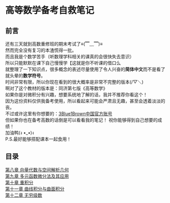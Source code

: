 # 高等数学备考自救笔记

## 前言

还有三天就到高数重修班的期末考试了≡(▔﹏▔)≡  
然而完全没有复习的本渣慌得一批。  
而且我是个数学苦手（听数理学科相关的课真的会很快失去意识）  
所以只能默默在课下自己慢慢学【这就是你不听课的借口么  
就整理了一下知识点，很多概念的表述尽量使用了令人兴奋的**简体中文**而不是看了就头晕的**数学符号**。  
时间非常有限，所以你现在看到的很大概率是非常不完整的版本(/▽＼)  
啊对了这个教材的版本是：同济第七版《高等数学》  
如果你是对微积分有兴趣，想要系统地了解的话，我并不推荐你看这个！  
因为这份资料仅供我备考使用，所以看起来可能会严肃且无趣，甚至会透着淡淡的丧。  
不过或许这里有你想要的：[3Blue1Brown中国官方账号](https://space.bilibili.com/88461692/video)  
但如果你也在备考高数的话倒是可以看看我的笔记！
祝你能够得到自己想要的成绩！  
加油鸭(ง •_•)ง  
P.S.最好能够搭配课本一起食用！

## 目录

[第八章 向量代数与空间解析几何](https://github.com/ValdisE/calculus-for-exam/blob/master/notes/08.%E5%90%91%E9%87%8F%E4%BB%A3%E6%95%B0%E4%B8%8E%E7%A9%BA%E9%97%B4%E8%A7%A3%E6%9E%90%E5%87%A0%E4%BD%95.md)  
[第九章 多元函数微分法及其应用](https://github.com/ValdisE/calculus-for-exam/blob/master/notes/09.%E5%A4%9A%E5%85%83%E5%87%BD%E6%95%B0%E5%BE%AE%E5%88%86%E6%B3%95%E5%8F%8A%E5%85%B6%E5%BA%94%E7%94%A8.md)  
[第十章 重积分](https://github.com/ValdisE/calculus-for-exam/blob/master/notes/10.%E9%87%8D%E7%A7%AF%E5%88%86.md)  
[第十一章 曲线积分与曲面积分](https://github.com/ValdisE/calculus-for-exam/blob/master/notes/11.%E6%9B%B2%E7%BA%BF%E7%A7%AF%E5%88%86%E4%B8%8E%E6%9B%B2%E9%9D%A2%E7%A7%AF%E5%88%86.md)  
[第十二章 无穷级数](https://github.com/ValdisE/calculus-for-exam/blob/master/notes/12.%E6%97%A0%E7%A9%B7%E7%BA%A7%E6%95%B0.md)  
